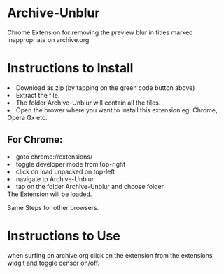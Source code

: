 # Archive-Unblur
Chrome Extension for removing the preview blur in titles marked inappropriate on archive.org

# Instructions to Install
<li>Download as zip (by tapping on the green code button above)</li>
<li>Extract the file.</li>
<li>The folder Archive-Unblur will contain all the files.</li>
<li>Open the brower where you want to install this extension eg: Chrome, Opera Gx etc.</li>

## For Chrome:
  <li>goto chrome://extensions/ </li>
  <li>toggle developer mode from top-right</li>
  <li>click on load unpacked on top-left</li>
  <li>navigate to Archive-Unblur</li>
  <li>tap on the folder Archive-Unblur and choose folder</li>
  The Extension will be loaded.

Same Steps for other browsers.

# Instructions to Use
when surfing on archive.org click on the extension from the extensions widgit and toggle censor on/off.
